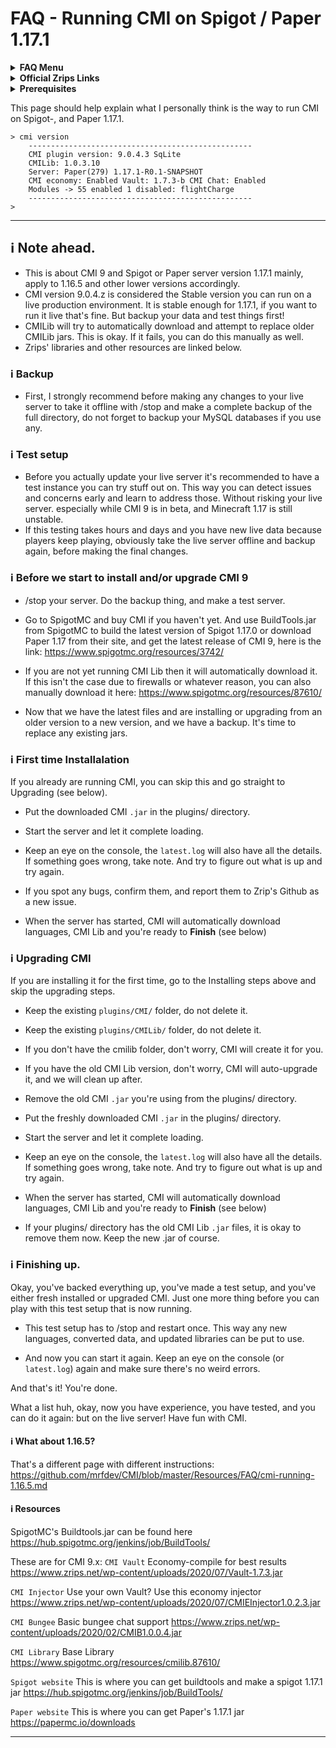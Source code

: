 # FAQ - Running CMI on Spigot / Paper 1.17.1

<details><summary><strong>FAQ Menu</strong></summary>
 • <a href="https://faq.cmi.support/bungee">Bungeecord-Info</a>, 
 • <a href="https://faq.cmi.support/chance">Chance-Example</a>, 
 • <a href="https://faq.cmi.support/format">Chat-Format</a>, 
 • <a href="https://faq.cmi.support/chat">Chat-Manager</a>, 
 • <a href="https://faq.cmi.support/chatfilter">Chat-Filter</a>, 
 • <a href="https://faq.cmi.support/chatrooms">Chat-Rooms</a>, 
 • <a href="https://faq.cmi.support/commands">Commands-Manager</a>, 
 • <a href="https://faq.cmi.support/joinleave">Custom-Join-Leave</a>, 
 • <a href="https://faq.cmi.support/economy">Economy-Manager</a>, 
 • <a href="https://faq.cmi.support/ext-cmds">Extending-Commands</a>, 
 • <a href="https://faq.cmi.support/gettingstarted">Getting-Started</a>, 
 • <a href="https://faq.cmi.support/glow">Glow</a>, 
 • <a href="https://faq.cmi.support/help">Custom-Help</a>, 
 • <a href="https://faq.cmi.support/hexcolors">Hex-Colors</a>, 
 • <a href="https://faq.cmi.support/import">Importing-Data</a>, 
 • <a href="https://faq.cmi.support/library">CMILib</a>, 
 • <a href="https://faq.cmi.support/prefix">LuckPerms-Prefix</a>, 
 • <a href="https://faq.cmi.support/migrate">Migrate-Database</a>, 
 • <a href="https://faq.cmi.support/mode-stuck">Mode-Stuck</a>, 
 • <a href="https://faq.cmi.support/more-msg-cmds">More-Msg-Commands</a>, 
 • <a href="https://faq.cmi.support/motd">MOTD</a>, 
 • <a href="https://faq.cmi.support/params">Parameters</a>, 
 • <a href="https://faq.cmi.support/ranks">Ranks</a>, 
 • <a href="https://faq.cmi.support/rules">Custom-Rules</a>, 
 • <a href="https://faq.cmi.support/running">Running-CMI</a>, 
 • <a href="https://faq.cmi.support/safety">Safety-Tips</a>, 
 • <a href="https://faq.cmi.support/social">Social-Addon</a>, 
 • <a href="https://faq.cmi.support/specialized">Specialized-Cmds</a>, 
 • <a href="https://faq.cmi.support/toggle">Toggle-Example</a>, 
 • <a href="https://faq.cmi.support/trash">Trash</a>, 
 • <a href="https://faq.cmi.support/votes">Vote-Manager</a>.
</details>

<details><summary><strong>Official Zrips Links</strong></summary>
 • <a href="https://zrips.net/">Zrips Website</a> <pre>https://www.zrips.net/<br>The official website, wiki/documentation/information</pre>
 • <a href="https://discord.gg/dDMamN4">Zrips Discord</a> <pre>https://discord.gg/dDMamN4<br>The official Discord community, member-driven support</pre>
 • <a href="https://github.com/Zrips/">Zrips Github</a> <pre>https://github.com/Zrips<br>The place for bug reports and feature suggestions</pre>
</details>

<details><summary><strong>Prerequisites</strong></summary>
 • <a href="https://www.spigotmc.org/resources/3742/">Buy and Download CMI</a> (premium plugin) <pre>https://www.spigotmc.org/resources/3742/<br>Get the CMI plugin if you haven't already, and then Install it on all your servers</pre>
 • <a href="https://www.spigotmc.org/resources/87610/">Also Download CMILib</a> (free library) (<a href="https://github.com/mrfdev/CMI/edit/master/Resources/FAQ/cmi-library.md">more info</a>)<pre>https://www.spigotmc.org/resources/87610/<br>All Zrips plugins require the CMILib .jar file. Get it and also put it on all your servers.</pre>
 • All my FAQ pages have been written for Spigot / Paper 1.17.1 and CMI 9.0.4.x or newer.<br>
 • The mrfdev github page is not an official resource, we're sharing our knowledge as a courtesy.<br>
 • I am a team member on the Zrips Discord, this does not mean what I say is official.
</details>

This page should help explain what I personally think is the way to run CMI on Spigot-, and Paper 1.17.1.

```
> cmi version
    --------------------------------------------------
    CMI plugin version: 9.0.4.3 SqLite
    CMILib: 1.0.3.10
    Server: Paper(279) 1.17.1-R0.1-SNAPSHOT
    CMI economy: Enabled Vault: 1.7.3-b CMI Chat: Enabled
    Modules -> 55 enabled 1 disabled: flightCharge
    --------------------------------------------------
>
```

---

## <g-emoji class="g-emoji" alias="information_source" fallback-src="https://github.githubassets.com/images/icons/emoji/unicode/2139.png">ℹ️</g-emoji> Note ahead.

- This is about CMI 9 and Spigot or Paper server version 1.17.1 mainly, apply to 1.16.5 and other lower versions accordingly.
- CMI version 9.0.4.z is considered the Stable version you can run on a live production environment. It is stable enough for 1.17.1, if you want to run it live that's fine. But backup your data and test things first!
- CMILib will try to automatically download and attempt to replace older CMILib jars. This is okay. If it fails, you can do this manually as well.
- Zrips' libraries and other resources are linked below.

### <g-emoji class="g-emoji" alias="information_source" fallback-src="https://github.githubassets.com/images/icons/emoji/unicode/2139.png">ℹ️</g-emoji> Backup

- First, I strongly recommend before making any changes to your live server to take it offline with /stop and make a complete backup of the full directory, do not forget to backup your MySQL databases if you use any. 

### <g-emoji class="g-emoji" alias="information_source" fallback-src="https://github.githubassets.com/images/icons/emoji/unicode/2139.png">ℹ️</g-emoji> Test setup

- Before you actually update your live server it's recommended to have a test instance you can try stuff out on. This way you can detect issues and concerns early and learn to address those. Without risking your live server. especially while CMI 9 is in beta, and Minecraft 1.17 is still unstable.
- If this testing takes hours and days and you have new live data because players keep playing, obviously take the live server offline and backup again, before making the final changes.

### <g-emoji class="g-emoji" alias="information_source" fallback-src="https://github.githubassets.com/images/icons/emoji/unicode/2139.png">ℹ️</g-emoji> Before we start to install and/or upgrade CMI 9

- /stop your server. Do the backup thing, and make a test server.

- Go to SpigotMC and buy CMI if you haven't yet. And use BuildTools.jar from SpigotMC to build the latest version of Spigot 1.17.0 or download Paper 1.17 from their site, and get the latest release of CMI 9, here is the link: <https://www.spigotmc.org/resources/3742/>

- If you are not yet running CMI Lib then it will automatically download it. If this isn't the case due to firewalls or whatever reason, you can also manually download it here: <https://www.spigotmc.org/resources/87610/>

- Now that we have the latest files and are installing or upgrading from an older version to a new version, and we have a backup. It's time to replace any existing jars.

### <g-emoji class="g-emoji" alias="information_source" fallback-src="https://github.githubassets.com/images/icons/emoji/unicode/2139.png">ℹ️</g-emoji> First time Installalation

If you already are running CMI, you can skip this and go straight to Upgrading (see below).

- Put the downloaded CMI `.jar` in the plugins/ directory. 

- Start the server and let it complete loading.

- Keep an eye on the console, the `latest.log` will also have all the details. If something goes wrong, take note. And try to figure out what is up and try again. 

- If you spot any bugs, confirm them, and report them to Zrip's Github as a new issue.

- When the server has started, CMI will automatically download languages, CMI Lib and you're ready to **Finish** (see below)

### <g-emoji class="g-emoji" alias="information_source" fallback-src="https://github.githubassets.com/images/icons/emoji/unicode/2139.png">ℹ️</g-emoji> Upgrading CMI

If you are installing it for the first time, go to the Installing steps above and skip the upgrading steps.

- Keep the existing `plugins/CMI/` folder, do not delete it.

- Keep the existing `plugins/CMILib/` folder, do not delete it.

- If you don't have the cmilib folder, don't worry, CMI will create it for you.

- If you have the old CMI Lib version, don't worry, CMI will auto-upgrade it, and we will clean up after.

- Remove the old CMI `.jar` you're using from the plugins/ directory. 

- Put the freshly downloaded CMI `.jar` in the plugins/ directory. 

- Start the server and let it complete loading.

- Keep an eye on the console, the `latest.log` will also have all the details. If something goes wrong, take note. And try to figure out what is up and try again.

- When the server has started, CMI will automatically download languages, CMI Lib and you're ready to **Finish** (see below)

- If your plugins/ directory has the old CMI Lib `.jar` files, it is okay to remove them now. Keep the new .jar of course.

### <g-emoji class="g-emoji" alias="information_source" fallback-src="https://github.githubassets.com/images/icons/emoji/unicode/2139.png">ℹ️</g-emoji> Finishing up.

Okay, you've backed everything up, you've made a test setup, and you've either fresh installed or upgraded CMI. Just one more thing before you can play with this test setup that is now running.

- This test setup has to /stop and restart once. This way any new languages, converted data, and updated libraries can be put to use.

- And now you can start it again. Keep an eye on the console (or `latest.log`) again and make sure there's no weird errors.

And that's it! You're done.

What a list huh, okay, now you have experience, you have tested, and you can do it again: but on the live server! Have fun with CMI.

#### <g-emoji class="g-emoji" alias="information_source" fallback-src="https://github.githubassets.com/images/icons/emoji/unicode/2139.png">ℹ️</g-emoji> What about 1.16.5?

That's a different page with different instructions:
<https://github.com/mrfdev/CMI/blob/master/Resources/FAQ/cmi-running-1.16.5.md>

#### <g-emoji class="g-emoji" alias="information_source" fallback-src="https://github.githubassets.com/images/icons/emoji/unicode/2139.png">ℹ️</g-emoji> Resources

SpigotMC's Buildtools.jar can be found here <https://hub.spigotmc.org/jenkins/job/BuildTools/>

These are for CMI 9.x:
`CMI Vault` Economy-compile for best results
<https://www.zrips.net/wp-content/uploads/2020/07/Vault-1.7.3.jar>

`CMI Injector` Use your own Vault? Use this economy injector
<https://www.zrips.net/wp-content/uploads/2020/07/CMIEInjector1.0.2.3.jar>

`CMI Bungee` Basic bungee chat support
<https://www.zrips.net/wp-content/uploads/2020/02/CMIB1.0.0.4.jar>

`CMI Library` Base Library 
<https://www.spigotmc.org/resources/cmilib.87610/>

`Spigot website` This is where you can get buildtools and make a spigot 1.17.1 jar
<https://hub.spigotmc.org/jenkins/job/BuildTools/>

`Paper website` This is where you can get Paper's 1.17.1 jar
<https://papermc.io/downloads>

---
